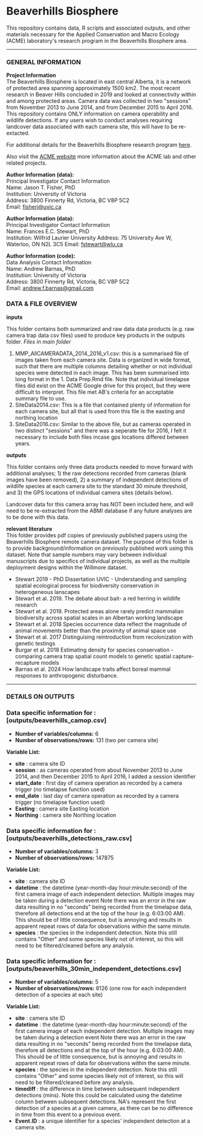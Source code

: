 # Beaverhills Biosphere
This repository contains data, R scripts and associated outputs, and other materials necessary for the Applied Conservation and Macro Ecology (ACME) laboratory's research program in the Beaverhills Biosphere area.
<hr>

### GENERAL INFORMATION

**Project Information**   
The Beaverhills Biosphere is located in east central Alberta, it is a network of protected area spanning approximately 1500 km2. The most recent research in Beaver Hills concluded in 2019 and looked at connectivity within and among protected areas. Camera data was collected in two "sessions" from November 2013 to June 2014, and from December 2015 to April 2016. This repository contains ONLY information on camera operability and wildlife detections. If any users wish to conduct analyses requiring landcover data associated with each camera site, this will have to be re-extacted.

For additional details for the Beaverhills Biosphere research program [here](http://www.acmelab.ca/willmore.html).

Also visit the [ACME website](http://www.acmelab.ca) more information about the ACME lab and other related projects.

**Author Information (data):**  
 Principal Investigator Contact Information  
 Name: Jason T. Fisher, PhD   
 Institution: University of Victoria  
 Address: 3800 Finnerty Rd, Victoria, BC V8P 5C2  
 Email: [fisherj@uvic.ca](mailto:fisherj@uvic.ca) 

 **Author Information (data):**  
 Principal Investigator Contact Information  
 Name: Frances E.C. Stewart, PhD   
 Institution: Wilfrid Laurier University 
 Address: 75 University Ave W, Waterloo, ON N2L 3C5
 Email: [fstewart@wlu.ca](mailto:fstewart@wlu.ca) 

**Author Information (code):**  
 Data Analysis Contact Information  
 Name: Andrew Barnas, PhD   
 Institution: University of Victoria  
 Address: 3800 Finnerty Rd, Victoria, BC V8P 5C2  
 Email: [andrew.f.barnas@gmail.com](mailto:andrew.f.barnas@gmail.com) 

### DATA & FILE OVERVIEW
**inputs**

This folder contains both summarized and raw data data products (e.g. raw camera trap data csv files) used to produce key products in the outputs folder. 
*Files in main folder*
1) MMP_AllCAMERADATA_2014_2016_v1.csv: this is a summarised file of images taken from each camera site. Data is organized in wide format, such that there are multiple columns detailing whether or not individual species were detected in each image. This has been summarised into long format in the 1. Data Prep.Rmd file. Note that individual timelapse files did exist on the ACME Google drive for this project, but they were difficult to interpret. This file met AB's criteria for an acceptable summary file to use. 
2) SiteData2014.csv: This is a file that contained plenty of information for each camera site, but all that is used from this file is the easting and northing location
3) SiteData2016.csv: Similar to the above file, but as cameras operated in two distinct "sessions" and there was a seperate file for 2016, I felt it necessary to include both files incase gps locations differed between years.
   

**outputs**

This folder contains only three data products needed to move forward with additional analyses; 1) the raw detections recorded from cameras (blank images have been removed), 2) a summary of independent detections of wildlife species at each camera site to the standard 30 minute threshold, and 3) the GPS locations of individual camera sites (details below).

Landcover data for this camera array has NOT been included here, and will need to be re-extracted from the ABMI database if any future analyses are to be done with this data. 

**relevant literature**  
This folder provides pdf copies of previously published papers using the Beaverhills Biosphere remote camera dataset. The purpose of this folder is to provide background/information on previously published work using this dataset. Note that sample numbers may vary between individual manuscripts due to specifics of individual projects, as well as the multiple deployment designs within the Willmore dataset.
 * Stewart 2019 - PhD Dissertation UVIC - Understanding and sampling spatial ecological process for biodiversity conservation in heterogeneous lanscapes
 * Stewart et al. 2019. The debate about bait- a red herring in wildlife research
 * Stewart et al. 2019. Protected areas alone rarely predict mammalian biodiversity across spatial scales in an Albertan working landscape
 * Stewart et al. 2018 Species occurrence data reflect the magnitude of animal movements better than the proximity of animal space use
 * Stewart et al. 2017 Distinguising reintroduction from recolonization with genetic testings
 * Burgar et al. 2018 Estimating density for species conservation - comparing camera trap spatial count models to genetic spatial capture-recapture models
 * Barnas et al. 2024 How landscape traits affect boreal mammal responses to anthropogenic disturbance.

<hr>

### **DETAILS ON OUTPUTS** 
### Data specific information for : [outputs/beaverhills_camop.csv]  

* **Number of variables/columns:** 6
* **Number of observations/rows:** 131 (two per camera site) 

**Variable List:**
* **site** : camera site ID
* **session** : as cameras operated from about November 2013 to June 2014, and then December 2015 to April 2016, I added a session identifier
* **start_date** : first day of camera operation as recorded by a camera trigger (no timelapse function used)
* **end_date** : last day of camera operation as recorded by a camera trigger (no timelapse function used)
* **Easting** : camera site Easting location
* **Northing** : camera site Northing location


### Data specific information for : [outputs/beaverhills_detections_raw.csv]  

* **Number of variables/columns:** 3
* **Number of observations/rows:** 147875

**Variable List:**
* **site** : camera site ID
* **datetime** : the datetime (year-month-day hour:minute:second) of the first camera image of each independent detection. Multiple images may be taken during a detection event Note there was an error in the raw data resulting in no "seconds" being recorded from the timelapse data, therefore all detections end at the top of the hour (e.g. 6:03:00 AM). This should be of little consequence, but is annoying and results in apparent repeat rows of data for observations within the same minute. 
* **species** : the species in the independent detection. Note this still contains "Other" and some species likely not of interest, so this will need to be filtered/cleaned before any analysis.

### Data specific information for : [outputs/beaverhills_30min_independent_detections.csv]  

* **Number of variables/columns:** 5
* **Number of observations/rows:** 8126 (one row for each independent detection of a species at each site) 

**Variable List:**
* **site** : camera site ID
* **datetime** : the datetime (year-month-day hour:minute:second) of the first camera image of each independent detection. Multiple images may be taken during a detection event Note there was an error in the raw data resulting in no "seconds" being recorded from the timelapse data, therefore all detections end at the top of the hour (e.g. 6:03:00 AM). This should be of little consequence, but is annoying and results in apparent repeat rows of data for observations within the same minute. 
* **species** : the species in the independent detection. Note this still contains "Other" and some species likely not of interest, so this will need to be filtered/cleaned before any analysis.
* **timediff** : the difference in time between subsequent independent detections (mins). Note this could be calculated using the datetime column between subsequent detections. NA's represent the first detection of a species at a given camera, as there can be no difference in time from this event to a previous event. 
* **Event.ID** : a unique identifier for a species' independent detection at a camera site. 

